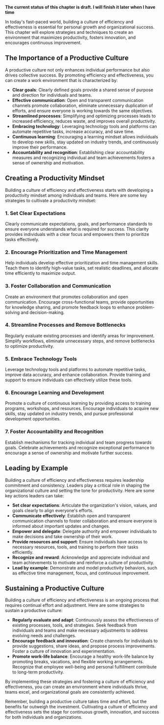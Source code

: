 **The current status of this chapter is draft. I will finish it later when I have time**

In today's fast-paced world, building a culture of efficiency and effectiveness is essential for personal growth and organizational success. This chapter will explore strategies and techniques to create an environment that maximizes productivity, fosters innovation, and encourages continuous improvement.

The Importance of a Productive Culture
--------------------------------------

A productive culture not only enhances individual performance but also drives collective success. By promoting efficiency and effectiveness, you can create a work environment that is characterized by:

* **Clear goals**: Clearly defined goals provide a shared sense of purpose and direction for individuals and teams.
* **Effective communication**: Open and transparent communication channels promote collaboration, eliminate unnecessary duplication of efforts, and ensure everyone is working towards the same objectives.
* **Streamlined processes**: Simplifying and optimizing processes leads to increased efficiency, reduces waste, and improves overall productivity.
* **Embracing technology**: Leveraging technology tools and platforms can automate repetitive tasks, increase accuracy, and save time.
* **Continuous learning**: Encouraging a learning mindset allows individuals to develop new skills, stay updated on industry trends, and continuously improve their performance.
* **Accountability and recognition**: Establishing clear accountability measures and recognizing individual and team achievements fosters a sense of ownership and motivation.

Creating a Productivity Mindset
-------------------------------

Building a culture of efficiency and effectiveness starts with developing a productivity mindset among individuals and teams. Here are some key strategies to cultivate a productivity mindset:

### 1. Set Clear Expectations

Clearly communicate expectations, goals, and performance standards to ensure everyone understands what is required for success. This clarity provides individuals with a clear focus and empowers them to prioritize tasks effectively.

### 2. Encourage Prioritization and Time Management

Help individuals develop effective prioritization and time management skills. Teach them to identify high-value tasks, set realistic deadlines, and allocate time efficiently to maximize output.

### 3. Foster Collaboration and Communication

Create an environment that promotes collaboration and open communication. Encourage cross-functional teams, provide opportunities for knowledge sharing, and promote feedback loops to enhance problem-solving and decision-making.

### 4. Streamline Processes and Remove Bottlenecks

Regularly evaluate existing processes and identify areas for improvement. Simplify workflows, eliminate unnecessary steps, and remove bottlenecks to optimize productivity.

### 5. Embrace Technology Tools

Leverage technology tools and platforms to automate repetitive tasks, improve data accuracy, and enhance collaboration. Provide training and support to ensure individuals can effectively utilize these tools.

### 6. Encourage Learning and Development

Promote a culture of continuous learning by providing access to training programs, workshops, and resources. Encourage individuals to acquire new skills, stay updated on industry trends, and pursue professional development opportunities.

### 7. Foster Accountability and Recognition

Establish mechanisms for tracking individual and team progress towards goals. Celebrate achievements and recognize exceptional performance to encourage a sense of ownership and motivate further success.

Leading by Example
------------------

Building a culture of efficiency and effectiveness requires leadership commitment and consistency. Leaders play a critical role in shaping the organizational culture and setting the tone for productivity. Here are some key actions leaders can take:

* **Set clear expectations**: Articulate the organization's vision, values, and goals clearly to align everyone's efforts.
* **Communicate effectively**: Establish open and transparent communication channels to foster collaboration and ensure everyone is informed about important updates and changes.
* **Empower and delegate**: Delegate authority and empower individuals to make decisions and take ownership of their work.
* **Provide resources and support**: Ensure individuals have access to necessary resources, tools, and training to perform their tasks efficiently.
* **Recognize and reward**: Acknowledge and appreciate individual and team achievements to motivate and reinforce a culture of productivity.
* **Lead by example**: Demonstrate and model productivity behaviors, such as effective time management, focus, and continuous improvement.

Sustaining a Productive Culture
-------------------------------

Building a culture of efficiency and effectiveness is an ongoing process that requires continual effort and adjustment. Here are some strategies to sustain a productive culture:

* **Regularly evaluate and adapt**: Continuously assess the effectiveness of existing processes, tools, and strategies. Seek feedback from individuals and teams and make necessary adjustments to address evolving needs and challenges.
* **Encourage feedback and innovation**: Create channels for individuals to provide suggestions, share ideas, and propose process improvements. Foster a culture of innovation and experimentation.
* **Promote work-life balance**: Encourage a healthy work-life balance by promoting breaks, vacations, and flexible working arrangements. Recognize that employee well-being and personal fulfillment contribute to long-term productivity.

By implementing these strategies and fostering a culture of efficiency and effectiveness, you can create an environment where individuals thrive, teams excel, and organizational goals are consistently achieved.

Remember, building a productive culture takes time and effort, but the benefits far outweigh the investment. Cultivating a culture of efficiency and effectiveness sets the stage for continuous growth, innovation, and success for both individuals and organizations.
